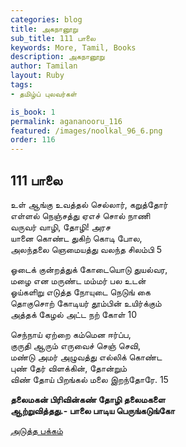 ```yaml
---
categories: blog
title: அகநானூறு 
sub_title: 111 பாலை
keywords: More, Tamil, Books
description: அகநானூறு 
author: Tamilan
layout: Ruby
tags:
- தமிழ்ப் புலவர்கள் 

is_book: 1
permalink: agananooru_116
featured: /images/noolkal_96_6.png
order: 116
---
```



## 111 பாலை

உள் ஆங்கு உவத்தல் செல்லார், கறுத்தோர்  
எள்ளல் நெஞ்சத்து ஏஎச் சொல் நாணி  
வருவர் வாழி, தோழி! அரச  
யானை கொண்ட துகிற் கொடி போல,  
அலந்தலை ஞெமையத்து வலந்த சிலம்பி 5

ஓடைக் குன்றத்துக் கோடையொடு துயல்வர,  
மழை என மருண்ட மம்மர் பல உடன்  
ஓய்களிறு எடுத்த நோயுடை நெடுங் கை  
தொகுசொற் கோடியர் தூம்பின் உயிர்க்கும்  
அத்தக் கேழல் அட்ட நற் கோள் 10

செந்நாய் ஏற்றை கம்மென ஈர்ப்ப,  
குருதி ஆரும் எருவைச் செஞ் செவி,  
மண்டு அமர் அழுவத்து எல்லிக் கொண்ட  
புண் தேர் விளக்கின், தோன்றும்  
விண் தோய் பிறங்கல் மலை இறந்தோரே. 15

**தலைமகன் பிரிவின்கண் தோழி தலைமகளை  
ஆற்றுவித்தது.- பாலை பாடிய பெருங்கடுங்கோ**

[அடுத்த பக்கம்](agananooru_117)
